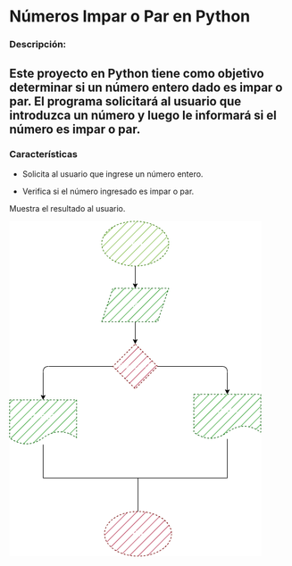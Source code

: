# Números Impar o Par en Python
 ### Descripción:
Este proyecto en Python tiene como objetivo determinar si un número entero dado es impar o par. El programa solicitará al usuario que introduzca un número y luego le informará si el número es impar o par.
-

### Características
- Solicita al usuario que ingrese un número entero.

- Verifica si el número ingresado es impar o par.

Muestra el resultado al usuario.

![""](./multimedia/Diagrama.png)